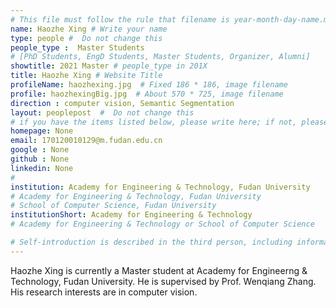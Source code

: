 ```yaml
---
# This file must follow the rule that filename is year-month-day-name.md .
name: Haozhe Xing # Write your name
type: people #  Do not change this
people_type :  Master Students
# [PhD Students, EngD Students, Master Students, Organizer, Alumni]
showtitle: 2021 Master # people_type in 201X
title: Haozhe Xing # Website Title
profileName: haozhexing.jpg  # Fixed 186 * 186, image filename
profile: haozhexingBig.jpg  # About 570 * 725, image filename
direction : computer vision, Semantic Segmentation
layout: peoplepost  #  Do not change this
# if you have the items listed below, please write here; if not, please write None.
homepage: None
email: 170120010129@m.fudan.edu.cn
google : None
github : None
linkedin: None
# 
institution: Academy for Engineering & Technology, Fudan University
# Academy for Engineering & Technology, Fudan University
# School of Computer Science, Fudan University
institutionShort: Academy for Engineering & Technology
# Academy for Engineering & Technology or School of Computer Science

# Self-introduction is described in the third person, including information such as educational experience
---
```


Haozhe Xing is currently a Master  student at Academy for Engineerng & Technology, Fudan University. He is supervised by Prof. Wenqiang Zhang.  His research interests are in  computer vision.





